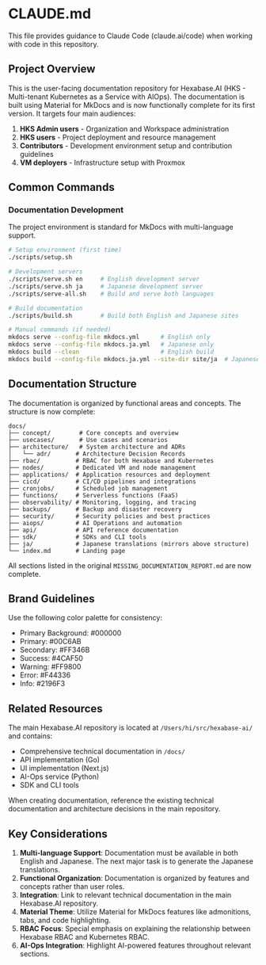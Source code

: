 # CLAUDE.md

This file provides guidance to Claude Code (claude.ai/code) when working with code in this repository.

## Project Overview

This is the user-facing documentation repository for Hexabase.AI (HKS - Multi-tenant Kubernetes as a Service with AIOps). The documentation is built using Material for MkDocs and is now functionally complete for its first version. It targets four main audiences:

1. **HKS Admin users** - Organization and Workspace administration
2. **HKS users** - Project deployment and resource management
3. **Contributors** - Development environment setup and contribution guidelines
4. **VM deployers** - Infrastructure setup with Proxmox

## Common Commands

### Documentation Development

The project environment is standard for MkDocs with multi-language support.

```bash
# Setup environment (first time)
./scripts/setup.sh

# Development servers
./scripts/serve.sh en     # English development server
./scripts/serve.sh ja     # Japanese development server
./scripts/serve-all.sh    # Build and serve both languages

# Build documentation
./scripts/build.sh        # Build both English and Japanese sites

# Manual commands (if needed)
mkdocs serve --config-file mkdocs.yml      # English only
mkdocs serve --config-file mkdocs.ja.yml   # Japanese only
mkdocs build --clean                       # English build
mkdocs build --config-file mkdocs.ja.yml --site-dir site/ja  # Japanese build
```

## Documentation Structure

The documentation is organized by functional areas and concepts. The structure is now complete:

```
docs/
├── concept/        # Core concepts and overview
├── usecases/       # Use cases and scenarios
├── architecture/   # System architecture and ADRs
│   └── adr/       # Architecture Decision Records
├── rbac/          # RBAC for both Hexabase and Kubernetes
├── nodes/         # Dedicated VM and node management
├── applications/  # Application resources and deployment
├── cicd/          # CI/CD pipelines and integrations
├── cronjobs/      # Scheduled job management
├── functions/     # Serverless functions (FaaS)
├── observability/ # Monitoring, logging, and tracing
├── backups/       # Backup and disaster recovery
├── security/      # Security policies and best practices
├── aiops/         # AI Operations and automation
├── api/           # API reference documentation
├── sdk/           # SDKs and CLI tools
├── ja/            # Japanese translations (mirrors above structure)
└── index.md       # Landing page
```

All sections listed in the original `MISSING_DOCUMENTATION_REPORT.md` are now complete.

## Brand Guidelines

Use the following color palette for consistency:

- Primary Background: #000000
- Primary: #00C6AB
- Secondary: #FF346B
- Success: #4CAF50
- Warning: #FF9800
- Error: #F44336
- Info: #2196F3

## Related Resources

The main Hexabase.AI repository is located at `/Users/hi/src/hexabase-ai/` and contains:

- Comprehensive technical documentation in `/docs/`
- API implementation (Go)
- UI implementation (Next.js)
- AI-Ops service (Python)
- SDK and CLI tools

When creating documentation, reference the existing technical documentation and architecture decisions in the main repository.

## Key Considerations

1. **Multi-language Support**: Documentation must be available in both English and Japanese. The next major task is to generate the Japanese translations.
2. **Functional Organization**: Documentation is organized by features and concepts rather than user roles.
3. **Integration**: Link to relevant technical documentation in the main Hexabase.AI repository.
4. **Material Theme**: Utilize Material for MkDocs features like admonitions, tabs, and code highlighting.
5. **RBAC Focus**: Special emphasis on explaining the relationship between Hexabase RBAC and Kubernetes RBAC.
6. **AI-Ops Integration**: Highlight AI-powered features throughout relevant sections.
